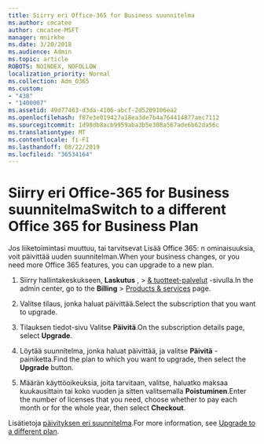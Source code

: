 ```yaml
---
title: Siirry eri Office-365 for Business suunnitelma
ms.author: cmcatee
author: cmcatee-MSFT
manager: mnirkhe
ms.date: 3/20/2018
ms.audience: Admin
ms.topic: article
ROBOTS: NOINDEX, NOFOLLOW
localization_priority: Normal
ms.collection: Adm_O365
ms.custom:
- "438"
- "1400007"
ms.assetid: 49d77463-d3da-4106-abcf-2d5209106ea2
ms.openlocfilehash: f87e3e019427a18ea3de7b4a764414877aec7112
ms.sourcegitcommit: 1d98db8acb9959aba3b5e308a567ade6b62da56c
ms.translationtype: MT
ms.contentlocale: fi-FI
ms.lasthandoff: 08/22/2019
ms.locfileid: "36534164"
---
```

# <a name="switch-to-a-different-office-365-for-business-plan"></a><span data-ttu-id="83fd2-102">Siirry eri Office-365 for Business suunnitelma</span><span class="sxs-lookup"><span data-stu-id="83fd2-102">Switch to a different Office 365 for Business Plan</span></span>

<span data-ttu-id="83fd2-103">Jos liiketoimintasi muuttuu, tai tarvitsevat Lisää Office 365: n ominaisuuksia, voit päivittää uuden suunnitelman.</span><span class="sxs-lookup"><span data-stu-id="83fd2-103">When your business changes, or you need more Office 365 features, you can upgrade to a new plan.</span></span>
  
1. <span data-ttu-id="83fd2-104">Siirry hallintakeskukseen, **Laskutus** , \> [& tuotteet-palvelut](https://go.microsoft.com/fwlink/p/?linkid=842054) -sivulla.</span><span class="sxs-lookup"><span data-stu-id="83fd2-104">In the admin center, go to the **Billing** \> [Products & services](https://go.microsoft.com/fwlink/p/?linkid=842054) page.</span></span>

2. <span data-ttu-id="83fd2-105">Valitse tilaus, jonka haluat päivittää.</span><span class="sxs-lookup"><span data-stu-id="83fd2-105">Select the subscription that you want to upgrade.</span></span>

3. <span data-ttu-id="83fd2-106">Tilauksen tiedot-sivu Valitse **Päivitä**.</span><span class="sxs-lookup"><span data-stu-id="83fd2-106">On the subscription details page, select **Upgrade**.</span></span>

4. <span data-ttu-id="83fd2-107">Löytää suunnitelma, jonka haluat päivittää, ja valitse **Päivitä** -painiketta.</span><span class="sxs-lookup"><span data-stu-id="83fd2-107">Find the plan to which you want to upgrade, then select the **Upgrade** button.</span></span>

5. <span data-ttu-id="83fd2-108">Määrän käyttöoikeuksia, joita tarvitaan, valitse, haluatko maksaa kuukausittain tai koko vuoden ja sitten valitsemalla **Poistuminen**.</span><span class="sxs-lookup"><span data-stu-id="83fd2-108">Enter the number of licenses that you need, choose whether to pay each month or for the whole year, then select **Checkout**.</span></span>
   
<span data-ttu-id="83fd2-109">Lisätietoja [päivityksen eri suunnitelma](https://docs.microsoft.com/office365/admin/subscriptions-and-billing/upgrade-to-different-plan).</span><span class="sxs-lookup"><span data-stu-id="83fd2-109">For more information, see [Upgrade to a different plan](https://docs.microsoft.com/office365/admin/subscriptions-and-billing/upgrade-to-different-plan).</span></span>  